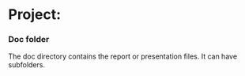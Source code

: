 # Project: 
### Doc folder

The doc directory contains the report or presentation files. It can have subfolders.  

